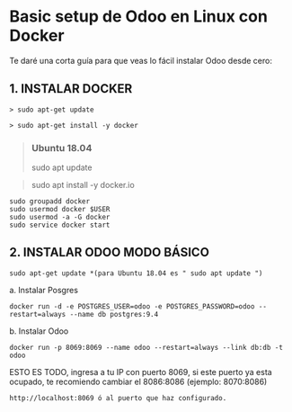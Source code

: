# Basic setup de Odoo en Linux con Docker

Te daré una corta guía para que veas lo fácil instalar Odoo desde cero:

## 1. INSTALAR DOCKER

    > sudo apt-get update 
    
    > sudo apt-get install -y docker  

> ### Ubuntu 18.04
> sudo apt update

> sudo apt install -y docker.io

    sudo groupadd docker
    sudo usermod docker $USER
    sudo usermod -a -G docker
    sudo service docker start

## 2. INSTALAR ODOO MODO BÁSICO


    sudo apt-get update *(para Ubuntu 18.04 es " sudo apt update ")  


  a. Instalar Posgres


    docker run -d -e POSTGRES_USER=odoo -e POSTGRES_PASSWORD=odoo --restart=always --name db postgres:9.4


  b. Instalar Odoo


    docker run -p 8069:8069 --name odoo --restart=always --link db:db -t odoo


ESTO ES TODO, ingresa a tu IP con puerto 8069, si este puerto ya esta ocupado, te recomiendo cambiar el 8086:8086 (ejemplo: 8070:8086)


    http://localhost:8069 ó al puerto que haz configurado.
